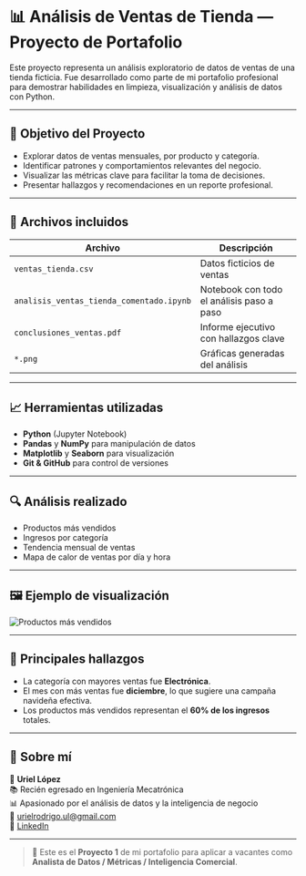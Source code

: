 # 📊 Análisis de Ventas de Tienda — Proyecto de Portafolio

Este proyecto representa un análisis exploratorio de datos de ventas de una tienda ficticia. Fue desarrollado como parte de mi portafolio profesional para demostrar habilidades en limpieza, visualización y análisis de datos con Python.

---

## 🧠 Objetivo del Proyecto

- Explorar datos de ventas mensuales, por producto y categoría.
- Identificar patrones y comportamientos relevantes del negocio.
- Visualizar las métricas clave para facilitar la toma de decisiones.
- Presentar hallazgos y recomendaciones en un reporte profesional.

---

## 📁 Archivos incluidos

| Archivo | Descripción |
|--------|-------------|
| `ventas_tienda.csv` | Datos ficticios de ventas |
| `analisis_ventas_tienda_comentado.ipynb` | Notebook con todo el análisis paso a paso |
| `conclusiones_ventas.pdf` | Informe ejecutivo con hallazgos clave |
| `*.png` | Gráficas generadas del análisis |

---

## 📈 Herramientas utilizadas

- **Python** (Jupyter Notebook)
- **Pandas** y **NumPy** para manipulación de datos
- **Matplotlib** y **Seaborn** para visualización
- **Git & GitHub** para control de versiones

---

## 🔍 Análisis realizado

- Productos más vendidos
- Ingresos por categoría
- Tendencia mensual de ventas
- Mapa de calor de ventas por día y hora

---

## 🖼️ Ejemplo de visualización

![Productos más vendidos](productos_mas_vendidos.png)

---

## 📌 Principales hallazgos

- La categoría con mayores ventas fue **Electrónica**.
- El mes con más ventas fue **diciembre**, lo que sugiere una campaña navideña efectiva.
- Los productos más vendidos representan el **60% de los ingresos** totales.

---

## 🙋 Sobre mí

👤 **Uriel López**  
📚 Recién egresado en Ingeniería Mecatrónica  
📊 Apasionado por el análisis de datos y la inteligencia de negocio  
📧 urielrodrigo.ul@gmail.com  
🔗 [LinkedIn](https://www.linkedin.com/in/rodrigo-santiago-1b1647195)

---

> 🚀 Este es el **Proyecto 1** de mi portafolio para aplicar a vacantes como **Analista de Datos / Métricas / Inteligencia Comercial**.
